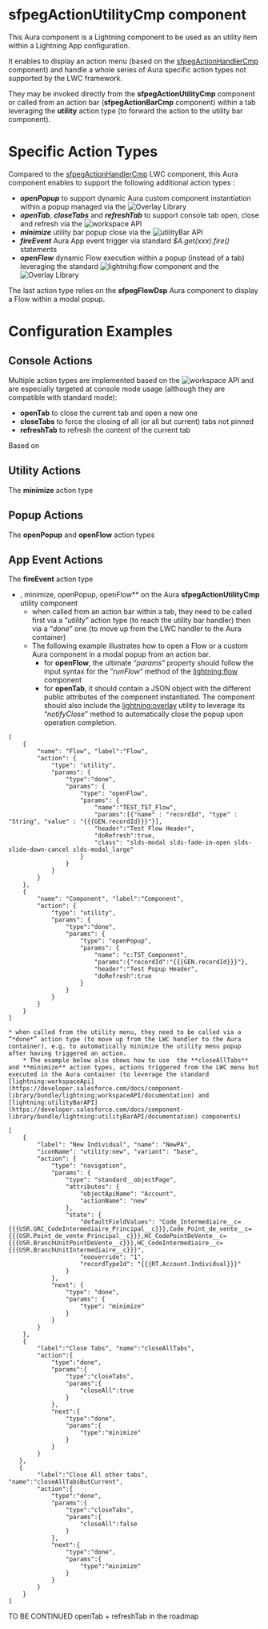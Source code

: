 # sfpegActionUtilityCmp component

This Aura component is a Lightning component to be used as an utility item within
a Lightning App configuration.

It enables to display an action menu (based on the
[sfpegActionHandlerCmp](/force-app/main/default/lwc/sfpegActionHandlerCmp/sfpegActionHandlerCmp.md)
component) and handle a whole series of Aura specific action types not supported by the LWC framework.

They may be invoked directly from the **sfpegActionUtilityCmp** component or called from an action bar 
(**sfpegActionBarCmp** component) within a tab leveraging the **utility** action type (to forward the 
action to the utility bar component). 

# Specific Action Types

Compared to the [sfpegActionHandlerCmp](/force-app/main/default/lwc/sfpegActionHandlerCmp/sfpegActionHandlerCmp.md) LWC component,
this Aura component enables to support the following additional action types :
* _**openPopup**_ to support dynamic Aura custom component instantiation within a popup managed via the
![Overlay Library](https://developer.salesforce.com/docs/component-library/bundle/lightning:overlayLibrary/documentation)
* _**openTab**_, _**closeTabs**_ and _**refreshTab**_ to support console tab open, close and refresh via the
![workspace API](https://developer.salesforce.com/docs/component-library/bundle/lightning:workspaceAPI/documentation)
* _**minimize**_ utility bar popup close via the
![utilityBar API](https://developer.salesforce.com/docs/component-library/bundle/lightning:utilityBarAPI/documentation)
* _**fireEvent**_ Aura App event trigger via standard _$A.get(xxx).fire()_ statements
* _**openFlow**_ dynamic Flow execution within a popup (instead of a tab) leveraging the standard
![lightnihg:flow](https://developer.salesforce.com/docs/component-library/bundle/lightning:flow/documentation)
component and the
![Overlay Library](https://developer.salesforce.com/docs/component-library/bundle/lightning:overlayLibrary/documentation)  

The last action type relies on the **sfpegFlowDsp** Aura component to display a Flow within a modal popup.


# Configuration Examples

## Console Actions

Multiple action types are implemented based on the ![workspace API](https://developer.salesforce.com/docs/component-library/bundle/lightning:workspaceAPI/documentation) and are especially targeted at console mode usage (although they are compatible
with standard mode):
* **openTab** to close the current tab and open a new one
* **closeTabs** to force the closing of all (or all but current) tabs not pinned
* **refreshTab** to refresh the content of the current tab

Based on 

## Utility Actions
The **minimize** action type

## Popup Actions
The **openPopup** and **openFlow** action types 

## App Event Actions
The **fireEvent** action type

* , minimize, openPopup, openFlow** on the Aura **sfpegActionUtilityCmp** utility component
    * when called from an action bar within a tab, they need to be called first via a “*utility*” action type (to reach the utility bar handler) then via a “*done*” one (to move up from the LWC handler to the Aura container)
    * The following example illustrates how to open a Flow or a custom Aura component in a modal popup from an action bar.
        * for **openFlow**, the ultimate “*params*“ property should follow the input syntax for the ”*runFlow*“ method of the [lightning:flow](https://developer.salesforce.com/docs/component-library/bundle/lightning:flow/documentation) component 
        * for **openTab**, it should contain a JSON object with the different public attributes of the component instantiated. The component should also include the [lightning:overlay](https://developer.salesforce.com/docs/component-library/bundle/lightning:overlayLibrary/documentation) utility to leverage its “*notifyClose*” method to automatically close the popup upon operation completion.

```
[
    {
        "name": "Flow", "label":"Flow",
        "action": {
            "type": "utility",
            "params": {
                "type":"done",
                "params": {
                    "type": "openFlow",
                    "params": {
                        "name":"TEST_TST_Flow",
                        "params":[{"name" : "recordId", "type" : "String", "value" : "{{{GEN.recordId}}}"}],
                        "header":"Test Flow Header",
                        "doRefresh":true,
                        "class": "slds-modal slds-fade-in-open slds-slide-down-cancel slds-modal_large"
                    }
                }
            }
        }
    },
    {
        "name": "Component", "label":"Component",
        "action": {
            "type": "utility",
            "params": {
                "type":"done",
                "params": {
                    "type": "openPopup",
                    "params": {
                        "name": "c:TST_Component",
                        "params":{"recordId":"{{{GEN.recordId}}}"},
                        "header":"Test Popup Header",
                        "doRefresh":true
                    }
                }
            }
        }
    }
]
```

    * when called from the utility menu, they need to be called via a “*done*” action type (to move up from the LWC handler to the Aura container), e.g. to automatically minimize the utility menu popup after having triggered an action.
        * The example below also shows how to use  the **closeAllTabs** and **minimize** action types, actions triggered from the LWC menu but executed in the Aura container (to leverage the standard [lightning:workspaceApi](https://developer.salesforce.com/docs/component-library/bundle/lightning:workspaceAPI/documentation) and [lightning:utilityBarAPI](https://developer.salesforce.com/docs/component-library/bundle/lightning:utilityBarAPI/documentation) components)

```
[
    {
        "label": "New Individual", "name": "NewPA",
        "iconName": "utility:new", "variant": "base",
        "action": {
            "type": "navigation",
            "params": {
                "type": "standard__objectPage",
                "attributes": {
                    "objectApiName": "Account",
                    "actionName": "new"
                },
                "state": {
                    "defaultFieldValues": "Code_Intermediaire__c={{{USR.GRC_CodeIntermediaire_Principal__c}}},Code_Point_de_vente__c={{{USR.Point_de_vente_Principal__c}}},HC_CodePointDeVente__c={{{USR.BranchUnitPointDeVente__c}}},HC_CodeIntermediaire__c={{{USR.BranchUnitIntermediaire__c}}}",
                    "nooverride": "1",
                    "recordTypeId": "{{{RT.Account.Individual}}}"
                }
            },
            "next": {
                "type": "done",
                "params": {
                    "type": "minimize"
                }
            }
        }
    },
    {
        "label":"Close Tabs", "name":"closeAllTabs",
        "action":{
            "type":"done",
            "params":{
                "type":"closeTabs",
                "params":{
                    "closeAll":true
                }
            },
            "next":{
                "type":"done",
                "params":{
                    "type":"minimize"
                }
            }
        }
   },
   {
        "label":"Close All other tabs", "name":"closeAllTabsButCurrent",
        "action":{
            "type":"done",
            "params":{
                "type":"closeTabs",
                "params":{
                    "closeAll":false
                }
            },
            "next":{
                "type":"done",
                "params":{
                    "type":"minimize"
                }
            }
        }
    }
]
```

TO BE CONTINUED
openTab + refreshTab in the roadmap